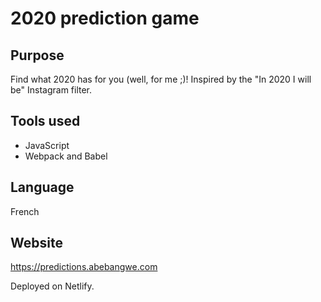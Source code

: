 2020 prediction game
====================

Purpose
--------------------

Find what 2020 has for you (well, for me ;)! Inspired by the "In 2020 I will be" Instagram filter.

Tools used
--------------------

- JavaScript
- Webpack and Babel

Language
--------------------

French

Website
--------------------

https://predictions.abebangwe.com

Deployed on Netlify.